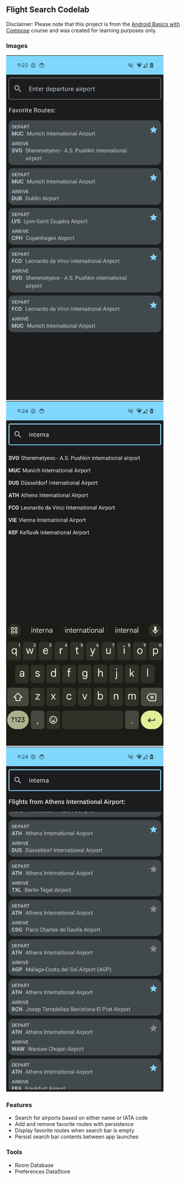 ## Flight Search Codelab

Disclaimer: Please note that this project is from the [Android Basics with Compose](https://developer.android.com/courses/pathways/android-basics-compose-unit-6-pathway-3) course and was created for learning purposes only.

### Images
![Default Screen showing the list of favorite flights.](sampleImages/Favorites.png)
![Search Screen showing airport results for "interna".](sampleImages/Search.png)
![Flights Screen showing a list of flights from Athens International Airport.](sampleImages/FlightsList.png)

### Features
* Search for airports based on either name or IATA code
* Add and remove favorite routes with persistence
* Display favorite routes when search bar is empty
* Persist search bar contents between app launches

### Tools
* Room Database
* Preferences DataStore